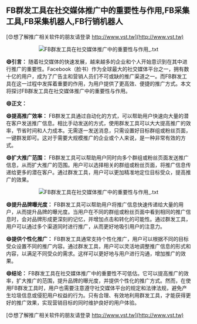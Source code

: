 ## **FB群发工具在社交媒体推广中的重要性与作用,FB采集工具,FB采集机器人,FB行销机器人**

[😍想了解推广相关软件的朋友请登录 http://www.vst.tw](http://www.vst.tw)

 <center><img src="https://vst.tw/MP4/tuiguang/png/0.png" alt="FB群发工具在社交媒体推广中的重要性与作用_.txt"></center>

**😄引言：**
随着社交媒体的快速发展，越来越多的企业和个人开始意识到在其中进行推广的重要性。Facebook（脸书）作为全球最大的社交媒体平台之一，拥有数十亿的用户，成为了广告主和营销人员们不可或缺的推广渠道之一。而FB群发工具在这一过程中发挥着重要的作用，为用户提供了更高效、便捷的推广方式。本文将探讨FB群发工具在社交媒体推广中的重要性与作用。

**😄正文：**

**😄提高推广效率：**
FB群发工具通过自动化的方式，可以帮助用户快速向大量的潜在客户发送推广信息。相比手动发送的方式，使用群发工具可以大大提高推广的效率，节省时间和人力成本。无需逐一发送消息，只需设置好目标群组或粉丝页面，一键群发即可。这对于需要大规模推广的企业或个人来说，是一种非常有效的方式。

**😄扩大推广范围：**
FB群发工具可以帮助用户同时向多个群组或粉丝页面发送推广信息，从而扩大推广的范围。用户可以选择相关的群组或粉丝页面，将推广信息传递给更多的潜在客户。通过群发工具，用户可以更加精准地定位目标受众，提高推广的效果。

 <center><img src="https://vst.tw/MP4/tuiguang/png/4.png" alt="FB群发工具在社交媒体推广中的重要性与作用_.txt"></center>

**😄提升品牌曝光度：**
FB群发工具可以帮助用户将推广信息快速传递给大量的用户，从而提升品牌的曝光度。当用户在不同的群组或粉丝页面中看到相同的推广信息时，会对品牌形成更深刻的记忆，并增加点击和转化的可能性。通过群发工具，用户可以通过多个渠道同时进行推广，从而更好地吸引用户的注意力。

**😄提供个性化推广：**
FB群发工具通常支持个性化推广，用户可以根据不同的目标受众设置不同的推广内容。通过群发工具，用户可以灵活地调整推广信息的形式和内容，以满足不同受众的需求。这样可以更好地与用户进行沟通，增加推广的效果。

**😄结论：**
FB群发工具在社交媒体推广中的重要性不可低估。它可以提高推广的效率，扩大推广的范围，提升品牌的曝光度，并提供个性化的推广方式。然而，在使用FB群发工具时，用户也需要注意遵守社交媒体平台的规定和法律法规，避免产生垃圾信息或侵犯用户权益的行为。只有合理、有效地利用群发工具，才能获得更好的推广效果，实现营销目标的同时维护良好的用户体验。

[😍想了解推广相关软件的朋友请登录 http://www.vst.tw](http://www.vst.tw)



